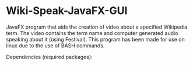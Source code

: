 # Wiki-Speak-JavaFX-GUI
JavaFX program that aids the creation of video about a specified Wikipedia term. The video contains the term name and computer generated audio speaking about it (using Festival). This program has been made for use on linux due to the use of BASH commands.  

Dependencies (required packages):
